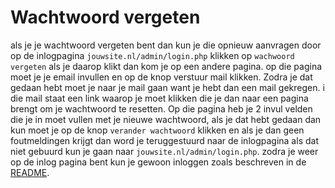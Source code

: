 # Wachtwoord vergeten

als je je wachtwoord vergeten bent dan kun je die opnieuw aanvragen door op de inlogpagina `jouwsite.nl/admin/login.php` klikken op  `wachwoord vergeten` als je daarop klikt dan kom je op een andere pagina.
op die pagina moet je je email invullen en op de knop verstuur mail klikken.
Zodra je dat gedaan hebt moet je naar je mail gaan want je hebt dan een mail gekregen. i die mail staat een link waarop je moet klikken die je dan naar een pagina brengt om je wachtwoord te resetten.
Op die pagina heb je 2 invul velden die je in moet vullen met je nieuwe wachtwoord, als je dat hebt gedaan dan kun moet je op de knop `verander wachtwoord` klikken en als je dan geen foutmeldingen krijgt dan word je teruggestuurd naar  de inlogpagina als dat niet gebuurd kun je gaan naar `jouwsite.nl/admin/login.php`.
zodra je weer op de inlog pagina bent kun je gewoon inloggen zoals beschreven in de [README](../README.md).
